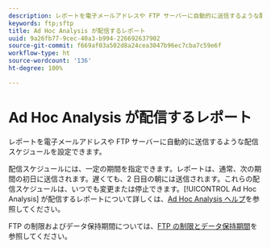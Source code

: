 ```yaml
---
description: レポートを電子メールアドレスや FTP サーバーに自動的に送信するような配信スケジュールを設定できます。
keywords: ftp;sftp
title: Ad Hoc Analysis が配信するレポート
uuid: 9a26fb77-9cec-40a3-b994-226692637902
source-git-commit: f669af03a502d8a24cea3047b96ec7cba7c59e6f
workflow-type: ht
source-wordcount: '136'
ht-degree: 100%

---
```



# Ad Hoc Analysis が配信するレポート

レポートを電子メールアドレスや FTP サーバーに自動的に送信するような配信スケジュールを設定できます。

配信スケジュールには、一定の期間を指定できます。レポートは、通常、次の期間の初日に送信されます。遅くても、2 日目の朝には送信されます。これらの配信スケジュールは、いつでも変更または停止できます。[!UICONTROL Ad Hoc Analysis] が配信するレポートについて詳しくは、[Ad Hoc Analysis ヘルプ](https://experienceleague.adobe.com/docs/analytics/analyze/ad-hoc-analysis/adhoc-home.html?lang=ja#Discover_Help)を参照してください。

FTP の制限およびデータ保持期間については、[FTP の制限とデータ保持期間](/help/export/ftp-and-sftp/ftp-limits.md)を参照してください。
